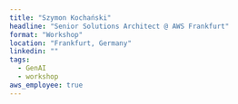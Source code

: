 ```yaml
---
title: "Szymon Kochański"
headline: "Senior Solutions Architect @ AWS Frankfurt"
format: "Workshop"
location: "Frankfurt, Germany"
linkedin: ""
tags:
  - GenAI
  - workshop
aws_employee: true
---
```


